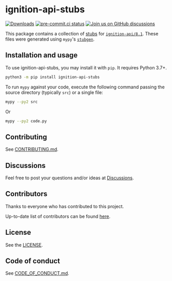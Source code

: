 # ignition-api-stubs

<!--- Badges --->
[![Downloads](https://pepy.tech/badge/ignition-api-stubs)](https://pepy.tech/project/ignition-api-stubs)
[![pre-commit.ci status](https://results.pre-commit.ci/badge/github/ignition-api/8.1-stubs/main.svg)](https://results.pre-commit.ci/latest/github/ignition-api/8.1-stubs/main)
[![Join us on GitHub discussions](https://img.shields.io/badge/github-discussions-informational)](https://github.com/ignition-devs/discussions/discussions)

This package contains a collection of [stubs](https://www.python.org/dev/peps/pep-484/) for [`ignition-api/8.1`](https://github.com/ignition-devs/ignition-api-8.1). These files were generated using `mypy`'s [`stubgen`](https://mypy.readthedocs.io/en/stable/stubgen.html).

## Installation and usage

To use ignition-api-stubs, you may install it with `pip`. It requires Python 3.7+.

```sh
python3 -m pip install ignition-api-stubs
```

To run `mypy` against your code, execute the following command passing the source directory (typically `src`) or a single file:

```sh
mypy --py2 src
```

Or

```sh
mypy --py2 code.py
```

## Contributing

See [CONTRIBUTING.md](https://github.com/ignition-devs/ignition-api-8.1/blob/main/CONTRIBUTING.md).

## Discussions

Feel free to post your questions and/or ideas at [Discussions](https://github.com/ignition-devs/discussions/discussions).

## Contributors

Thanks to everyone who has contributed to this project.

Up-to-date list of contributors can be found [here](https://github.com/ignition-devs/ignition-api-8.1-stubs/graphs/contributors).

## License

See the [LICENSE](./LICENSE).

## Code of conduct

See [CODE_OF_CONDUCT.md](https://github.com/ignition-devs/.github/blob/main/CODE_OF_CONDUCT.md).
